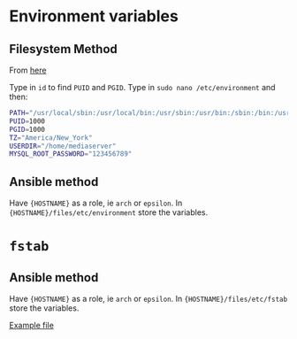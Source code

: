 # Environment variables

## Filesystem Method

From [here](https://docs.organizr.app/books/tutorials/page/static-ip-ssh-environment-variables-mounting-drives-permissions-and-directories%28part-2%29)

Type in `id` to find `PUID` and `PGID`. Type in `sudo nano /etc/environment` and then:

```bash
PATH="/usr/local/sbin:/usr/local/bin:/usr/sbin:/usr/bin:/sbin:/bin:/usr/games:/usr/local/games"
PUID=1000
PGID=1000
TZ="America/New_York"
USERDIR="/home/mediaserver"
MYSQL_ROOT_PASSWORD="123456789"
```
## Ansible method

Have `{HOSTNAME}` as a role, ie `arch` or `epsilon`. In `{HOSTNAME}/files/etc/environment` store the variables.

# `fstab`

## Ansible method

Have `{HOSTNAME}` as a role, ie `arch` or `epsilon`. In `{HOSTNAME}/files/etc/fstab` store the variables.

[Example file](https://github.com/rhinocerose/ansible/blob/master/roles/epsilon/files/etc/fstab)
